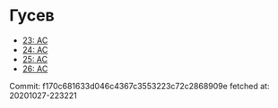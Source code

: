# Гусев
- [23: AC](23.md)
- [24: AC](24.md)
- [25: AC](25.md)
- [26: AC](26.md)

Commit: f170c681633d046c4367c3553223c72c2868909e
 fetched at: 20201027-223221

